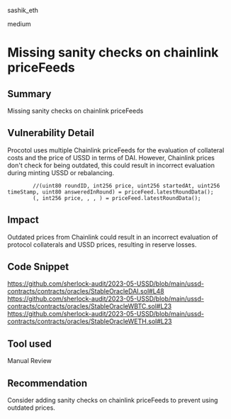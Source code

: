 sashik_eth

medium

# Missing sanity checks on chainlink priceFeeds

## Summary

Missing sanity checks on chainlink priceFeeds 

## Vulnerability Detail

Procotol uses multiple Chainlink priceFeeds for the evaluation of collateral costs and the price of USSD in terms of DAI. However, Chainlink prices don't check for being outdated, this could result in incorrect evaluation during minting USSD or rebalancing.

```solidity 
        //(uint80 roundID, int256 price, uint256 startedAt, uint256 timeStamp, uint80 answeredInRound) = priceFeed.latestRoundData();
        (, int256 price, , , ) = priceFeed.latestRoundData();
```

## Impact

Outdated prices from Chainlink could result in an incorrect evaluation of protocol collaterals and USSD prices, resulting in reserve losses. 

## Code Snippet
https://github.com/sherlock-audit/2023-05-USSD/blob/main/ussd-contracts/contracts/oracles/StableOracleDAI.sol#L48
https://github.com/sherlock-audit/2023-05-USSD/blob/main/ussd-contracts/contracts/oracles/StableOracleWBTC.sol#L23
https://github.com/sherlock-audit/2023-05-USSD/blob/main/ussd-contracts/contracts/oracles/StableOracleWETH.sol#L23

## Tool used
Manual Review

## Recommendation
Consider adding sanity checks on chainlink priceFeeds to prevent using outdated prices.
